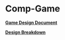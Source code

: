 # Comp-Game
**[Game Design Document](https://docs.google.com/document/d/1t19dfvHMKT6j5I5XQ6G1uD0hHxDLdw-N7gT-C9rSVjE/edit?usp=sharing)**

**[Design Breakdown](https://docs.google.com/document/d/1P3Noz2c_7lme24u2_G2sQiYIho2YRcV2VZM0R0BE8rI/edit?usp=sharing)**
